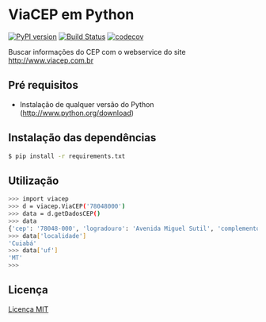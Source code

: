 # ViaCEP em Python

[![PyPI version](https://badge.fury.io/py/viacep-python.svg?1.0)](https://pypi.python.org/pypi/viacep/1.0)
[![Build Status](https://travis-ci.org/leogregianin/viacep-python.svg)](https://travis-ci.org/leogregianin/viacep-python)
[![codecov](https://codecov.io/gh/leogregianin/viacep-python/branch/master/graph/badge.svg)](https://codecov.io/gh/leogregianin/viacep-python)

Buscar informações do CEP com o webservice do site http://www.viacep.com.br

## Pré requisitos

  * Instalação de qualquer versão do Python (http://www.python.org/download)
  
## Instalação das dependências

```bash
$ pip install -r requirements.txt
```

## Utilização

```bash
>>> import viacep
>>> d = viacep.ViaCEP('78048000')
>>> data = d.getDadosCEP()
>>> data
{'cep': '78048-000', 'logradouro': 'Avenida Miguel Sutil', 'complemento': 'de 5686 a 6588 - lado par', 'bairro': 'Alvorada', 'localidade': 'Cuiabá', 'uf': 'MT', 'unidade': '', 'ibge': '5103403', 'gia': ''}
>>> data['localidade']
'Cuiabá'
>>> data['uf']
'MT'
>>>
```

Licença
-------
[Licença MIT](LICENSE)
